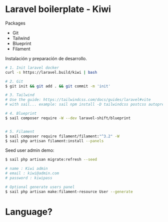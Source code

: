 # Laravel boilerplate - Kiwi

Packages

-   Git
-   Tailwind
-   Blueprint
-   Filament

Instalación y preparación de desarrollo.

```bash
# 1. Init laravel docker
curl -s https://laravel.build/kiwi | bash

# 2. Git
$ git init && git add . && git commit -m 'init'

# 3. Tailwind
# Use the guide: https://tailwindcss.com/docs/guides/laravel#vite
# with sail... example: sail npm install -D tailwindcss postcss autoprefixer

# 4. Blueprint
$ sail composer require -W --dev laravel-shift/blueprint


# 5. Filament
$ sail composer require filament/filament:"^3.2" -W
$ sail php artisan filament:install --panels

```

Seed user admin demo:

```sh
$ sail php artisan migrate:refresh --seed

# name : Kiwi admin
# email : kiwi@admin.com
# password : kiwipass

# Optional generate users panel
$ sail php artisan make:filament-resource User --generate
```

# Language?
